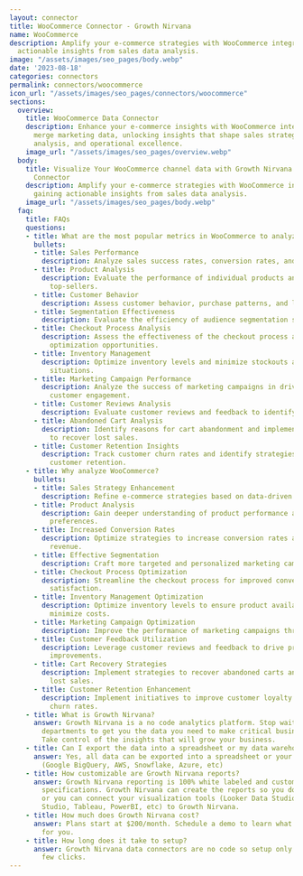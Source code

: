 ```yaml
---
layout: connector
title: WooCommerce Connector - Growth Nirvana
name: WooCommerce
description: Amplify your e-commerce strategies with WooCommerce integration, gaining
  actionable insights from sales data analysis.
image: "/assets/images/seo_pages/body.webp"
date: '2023-08-18'
categories: connectors
permalink: connectors/woocommerce
icon_url: "/assets/images/seo_pages/connectors/woocommerce"
sections:
  overview:
    title: WooCommerce Data Connector
    description: Enhance your e-commerce insights with WooCommerce integration. Seamlessly
      merge marketing data, unlocking insights that shape sales strategies, customer
      analysis, and operational excellence.
    image_url: "/assets/images/seo_pages/overview.webp"
  body:
    title: Visualize Your WooCommerce channel data with Growth Nirvana's WooCommerce
      Connector
    description: Amplify your e-commerce strategies with WooCommerce integration,
      gaining actionable insights from sales data analysis.
    image_url: "/assets/images/seo_pages/body.webp"
  faq:
    title: FAQs
    questions:
    - title: What are the most popular metrics in WooCommerce to analyze?
      bullets:
      - title: Sales Performance
        description: Analyze sales success rates, conversion rates, and revenue growth.
      - title: Product Analysis
        description: Evaluate the performance of individual products and identify
          top-sellers.
      - title: Customer Behavior
        description: Assess customer behavior, purchase patterns, and lifetime value.
      - title: Segmentation Effectiveness
        description: Evaluate the efficiency of audience segmentation strategies.
      - title: Checkout Process Analysis
        description: Assess the effectiveness of the checkout process and identify
          optimization opportunities.
      - title: Inventory Management
        description: Optimize inventory levels and minimize stockouts and overstock
          situations.
      - title: Marketing Campaign Performance
        description: Analyze the success of marketing campaigns in driving sales and
          customer engagement.
      - title: Customer Reviews Analysis
        description: Evaluate customer reviews and feedback to identify areas of improvement.
      - title: Abandoned Cart Analysis
        description: Identify reasons for cart abandonment and implement strategies
          to recover lost sales.
      - title: Customer Retention Insights
        description: Track customer churn rates and identify strategies to improve
          customer retention.
    - title: Why analyze WooCommerce?
      bullets:
      - title: Sales Strategy Enhancement
        description: Refine e-commerce strategies based on data-driven insights.
      - title: Product Analysis
        description: Gain deeper understanding of product performance and customer
          preferences.
      - title: Increased Conversion Rates
        description: Optimize strategies to increase conversion rates and maximize
          revenue.
      - title: Effective Segmentation
        description: Craft more targeted and personalized marketing campaigns.
      - title: Checkout Process Optimization
        description: Streamline the checkout process for improved conversion and customer
          satisfaction.
      - title: Inventory Management Optimization
        description: Optimize inventory levels to ensure product availability and
          minimize costs.
      - title: Marketing Campaign Optimization
        description: Improve the performance of marketing campaigns through data insights.
      - title: Customer Feedback Utilization
        description: Leverage customer reviews and feedback to drive product and service
          improvements.
      - title: Cart Recovery Strategies
        description: Implement strategies to recover abandoned carts and minimize
          lost sales.
      - title: Customer Retention Enhancement
        description: Implement initiatives to improve customer loyalty and reduce
          churn rates.
    - title: What is Growth Nirvana?
      answer: Growth Nirvana is a no code analytics platform. Stop waiting for other
        departments to get you the data you need to make critical business decisions.
        Take control of the insights that will grow your business.
    - title: Can I export the data into a spreadsheet or my data warehouse?
      answer: Yes, all data can be exported into a spreadsheet or your data warehouse
        (Google BigQuery, AWS, Snowflake, Azure, etc)
    - title: How customizable are Growth Nirvana reports?
      answer: Growth Nirvana reporting is 100% white labeled and customized to your
        specifications. Growth Nirvana can create the reports so you don’t have to
        or you can connect your visualization tools (Looker Data Studio/Google Data
        Studio, Tableau, PowerBI, etc) to Growth Nirvana.
    - title: How much does Growth Nirvana cost?
      answer: Plans start at $200/month. Schedule a demo to learn what plan is best
        for you.
    - title: How long does it take to setup?
      answer: Growth Nirvana data connectors are no code so setup only requires a
        few clicks.
---
```

